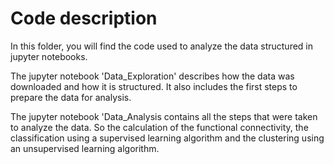 # Code description

In this folder, you will find the code used to analyze the data structured in jupyter notebooks.

The jupyter notebook 'Data_Exploration' describes how the data was downloaded and how it is structured. It also includes the first steps to prepare the data for analysis.

The jupyter notebook 'Data_Analysis contains all the steps that were taken to analyze the data. So the calculation of the functional connectivity, the classification using a supervised learning algorithm and the clustering using an unsupervised learning algorithm.  